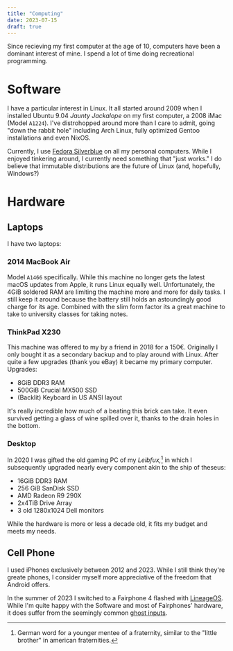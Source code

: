 ```yaml
---
title: "Computing"
date: 2023-07-15
draft: true
---
```


Since recieving my first computer at the age of 10, computers have been a dominant interest of mine. I spend a lot of time doing recreational programming.

# Software
I have a particular interest in Linux. It all started around 2009 when I installed Ubuntu 9.04 *Jaunty Jackalope* on my first computer, a 2008 iMac (Model `A1224`). I've distrohopped around more than I care to admit, going "down the rabbit hole" including Arch Linux, fully optimized Gentoo installations and even NixOS.

Currently, I use [Fedora Silverblue](https://fedoraproject.org/silverblue/) on all my personal computers. While I enjoyed tinkering around, I currently need something that "just works." I do believe that immutable distributions are the future of Linux (and, hopefully, Windows?)

# Hardware

## Laptops
I have two laptops:

### 2014 MacBook Air
Model `A1466` specifically. While this machine no longer gets the latest macOS updates from Apple, it runs Linux equally well. Unfortunately, the 4GiB soldered RAM are limiting the machine more and more for daily tasks. I still keep it around because the battery still holds an astoundingly good charge for its age. Combined with the slim form factor its a great machine to take to university classes for taking notes.

### ThinkPad X230
This machine was offered to my by a friend in 2018 for a 150€. Originally I only bought it as a secondary backup and to play around with Linux. After quite a few upgrades (thank you eBay) it became my primary computer. Upgrades:
- 8GiB DDR3 RAM
- 500GiB Crucial MX500 SSD
- (Backlit) Keyboard in US ANSI layout

It's really incredible how much of a beating this brick can take. It even survived getting a glass of wine spilled over it, thanks to the drain holes in the bottom.

### Desktop
In 2020 I was gifted the old gaming PC of my *Leibfux,*[^fux] in which I subsequently upgraded nearly every component akin to the ship of theseus:
- 16GiB DDR3 RAM
- 256 GiB SanDisk SSD
- AMD Radeon R9 290X
- 2x4TiB Drive Array
- 3 old 1280x1024 Dell monitors

While the hardware is more or less a decade old, it fits my budget and meets my needs.

[^fux]: German word for a younger mentee of a fraternity, similar to the "little brother" in american fraternities.

## Cell Phone
I used iPhones exclusively between 2012 and 2023. While I still think they're greate phones, I consider myself more appreciative of the freedom that Android offers.

In the summer of 2023 I switched to a Fairphone 4 flashed with [LineageOS](https://lineageos.org/). While I'm quite happy with the Software and most of Fairphones' hardware, it does suffer from the seemingly common [ghost inputs](https://forum.fairphone.com/t/ghost-inputs-on-fp4/82837/427). 